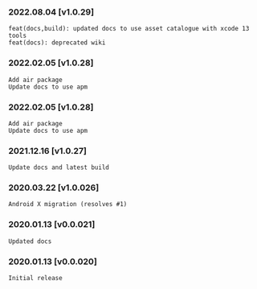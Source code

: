 ### 2022.08.04 [v1.0.29]

```
feat(docs,build): updated docs to use asset catalogue with xcode 13 tools
feat(docs): deprecated wiki
```

### 2022.02.05 [v1.0.28]

```
Add air package
Update docs to use apm
```

### 2022.02.05 [v1.0.28]

```
Add air package
Update docs to use apm
```

### 2021.12.16 [v1.0.27]

```
Update docs and latest build
```



### 2020.03.22 [v1.0.026]

```
Android X migration (resolves #1)
```


### 2020.01.13 [v0.0.021]

```
Updated docs
```


### 2020.01.13 [v0.0.020]

```
Initial release
```

